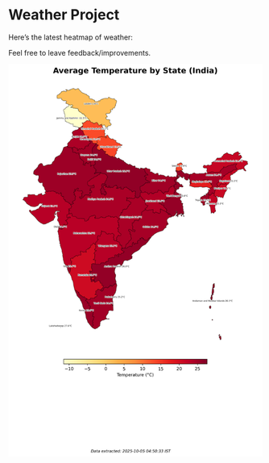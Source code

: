 # Weather Project

Here’s the latest heatmap of weather:

Feel free to leave feedback/improvements.

![India Heatmap](docs/assets/india_heatmap.png?v=E1ABC3)
